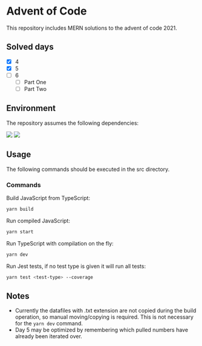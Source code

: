 # Advent of Code
This repository includes MERN solutions to the advent of code 2021.

## Solved days
- [x] 4
- [x] 5
- [ ] 6
    - [ ] Part One
    - [ ] Part Two

## Environment
The repository assumes the following dependencies:

![](https://img.shields.io/badge/Node-v16.x-blue)
![](https://img.shields.io/badge/JavaScript-es2021-blue)

## Usage
The following commands should be executed in the src directory.

### Commands
Build JavaScript from TypeScript:
```sh
yarn build
```
Run compiled JavaScript:
```sh
yarn start
```
Run TypeScript with compilation on the fly:
```sh
yarn dev
```
Run Jest tests, if no test type is given it will run all tests:
```sh
yarn test <test-type> --coverage
```

## Notes
 - Currently the datafiles with .txt extension are not copied during the build operation, so manual moving/copying is required. This is not necessary for the `yarn dev` command.
 - Day 5 may be optimized by remembering which pulled numbers have already been iterated over.
